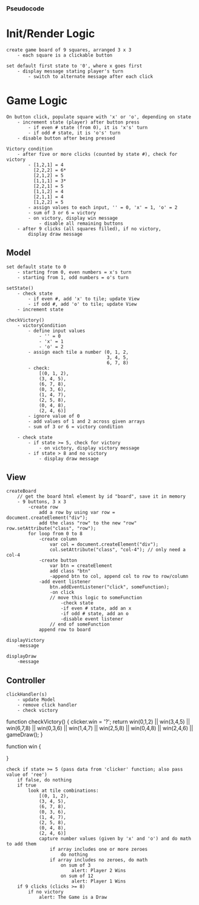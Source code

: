 ### Pseudocode

# Init/Render Logic
    create game board of 9 squares, arranged 3 x 3
        - each square is a clickable button
    
    set default first state to '0', where x goes first
        - display message stating player's turn
            - switch to alternate message after each click


# Game Logic
    On button click, populate square with 'x' or 'o', depending on state
        - increment state (player) after button press
            - if even # state (from 0), it is 'x's' turn
            - if odd # state, it is 'o's' turn
        - disable button after being pressed

    Victory condition
        - after five or more clicks (counted by state #), check for victory
            - [1,2,1] = 4
              [2,2,2] = 6*
              [2,1,2] = 5
              [1,1,1] = 3*
              [2,2,1] = 5
              [1,1,2] = 4
              [2,1,1] = 4
              [1,2,2] = 5
            - assign values to each input, '' = 0, 'x' = 1, 'o' = 2
            - sum of 3 or 6 = victory
            - on victory, display win message
                - disable all remaining buttons
        - after 9 clicks (all squares filled), if no victory, 
            display draw message


## Model
    set default state to 0
        - starting from 0, even numbers = x's turn
        - starting from 1, odd numbers = o's turn
    
    setState()
        - check state
            - if even #, add 'x' to tile; update View
            - if odd #, add 'o' to tile; update View
        - increment state

    checkVictory()
        - victoryCondition
            - define input values
                - '' = 0
                - 'x' = 1
                - 'o' = 2
            - assign each tile a number (0, 1, 2, 
                                         3, 4, 5, 
                                         6, 7, 8)
            - check:
                [(0, 1, 2),
                (3, 4, 5),
                (6, 7, 8),
                (0, 3, 6),
                (1, 4, 7),
                (2, 5, 8),
                (0, 4, 8),
                (2, 4, 6)]
            - ignore value of 0
            - add values of 1 and 2 across given arrays
            - sum of 3 or 6 = victory condition 

        - check state
            - if state >= 5, check for victory
                - on victory, display victory message
            - if state > 8 and no victory
                - display draw message    

## View
    createBoard
        // get the board html element by id "board", save it in memory
        - 9 buttons, 3 x 3
            -create row
                add a row by using var row = document.createElement("div");
                add the class "row" to the new "row" row.setAttribute("class", "row");
            for loop from 0 to 8
                -create column
                    var col = document.createElement("div");
                    col.setAttribute("class", "col-4"); // only need a col-4
                -create button
                    var btn = createElement
                    add class "btn"
                    -append btn to col, append col to row to row/column
                -add event listener
                    btn.addEventListener("click", someFunction);
                    -on click
                    // move this logic to someFunction 
                        -check state
                        -if even # state, add an x
                        -if odd # state, add an o
                        -disable event listener
                    // end of someFunction
                append row to board

    displayVictory
        -message

    displayDraw
        -message


## Controller
    clickHandler(s)
        - update Model
        - remove click handler
        - check victory



function checkVictory() {
        clicker.win = '?';
        return win(0,1,2) ||
               win(3,4,5) ||
               win(6,7,8) ||
               win(0,3,6) ||
               win(1,4,7) ||
               win(2,5,8) ||
               win(0,4,8) ||
               win(2,4,6) ||
               gameDraw();
}

function win {

}


    check if state >= 5 (pass data from 'clicker' function; also pass value of 'ree')
        if false, do nothing
        if true
            look at tile combinations:
                [(0, 1, 2),
                (3, 4, 5),
                (6, 7, 8),
                (0, 3, 6),
                (1, 4, 7),
                (2, 5, 8),
                (0, 4, 8),
                (2, 4, 6)]
                capture number values (given by 'x' and 'o') and do math to add them 
                    if array includes one or more zeroes
                        do nothing
                    if array includes no zeroes, do math 
                        on sum of 3
                            alert: Player 2 Wins
                        on sum of 12
                            alert: Player 1 Wins
        if 9 clicks (clicks >= 8)
            if no victory
                alert: The Game is a Draw
